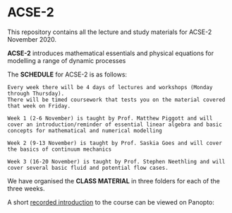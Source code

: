 # ACSE-2

This repository contains all the lecture and study materials for ACSE-2 November 2020.

**ACSE-2**  introduces mathematical essentials and physical equations for modelling a range of dynamic processes 

The **SCHEDULE** for ACSE-2 is as follows:

	Every week there will be 4 days of lectures and workshops (Monday through Thursday).
	There will be timed coursework that tests you on the material covered that week on Friday.

	Week 1 (2-6 November) is taught by Prof. Matthew Piggott and will cover an introduction/reminder of essential linear algebra and basic concepts for mathematical and numerical modelling

	Week 2 (9-13 November) is taught by Prof. Saskia Goes and will cover the basics of continuum mechanics

	Week 3 (16-20 November) is taught by Prof. Stephen Neethling and will cover several basic fluid and potential flow cases.

We have organised the **CLASS MATERIAL** in three folders for each of the three weeks.

A short [recorded introduction](https://imperial.cloud.panopto.eu/Panopto/Pages/Viewer.aspx?id=ba9af220-fd37-4584-8a50-ac5900eed2e6) to the course can be viewed on Panopto:
